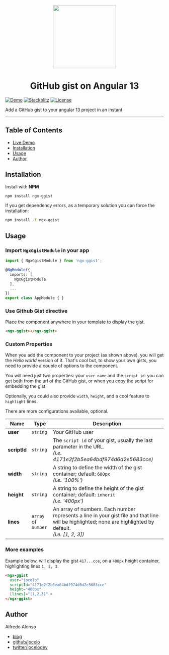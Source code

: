<p align="center">
  <img height="200px" width="200px" style="text-align: center" src="https://cdn.rawgit.com/MurhafSousli/ngx-highlightjs/b8b00ec3/src/assets/logo.svg">
  <h1 align="center">GitHub gist on Angular 13</h1>
</p>

[![Demo](https://img.shields.io/badge/demo-online-ed1c46.svg)](https://stackblitz.com/)
[![Stackblitz](https://img.shields.io/badge/stackblitz-online-orange.svg)](https://stackblitz.com/edit/ngx-highlightjs)
[![License](https://img.shields.io/npm/l/express.svg?maxAge=2592000)](/LICENSE)

Add a GitHub gist to your angular 13 project in an instant.

---

## Table of Contents
- [Live Demo](#https://stackblitz.com/)
- [Installation](#installation)
- [Usage](#usage)
- [Author](#author)

## Installation
Install with **NPM**

```bash
npm install ngx-ggist
```

If you get dependency errors, as a temporary solution you can force the installation:

```bash
npm install -f ngx-ggist
```

## Usage

### Import `NgxGgistModule` in your app
```typescript
import { NgxGgistModule } from 'ngx-ggist';

@NgModule({
  imports: [
    NgxGgistModule
  ],
  ...
})
export class AppModule { }
```
### Use Github Gist directive
Place the component anywhere in your template to display the gist.

```html
<ngx-ggist></ngx-ggist>
```

### Custom Properties

When you add the component to your project (as shown above), you will get the *Hello world* version of it. That's cool but, to show your own gists, you need to provide a couple of options to the component.

You will need just two properties: your `user name` and the `script id`: you can get both from the url of the GitHub gist, or when you copy the script for embedding the gist.

Optionally, you could also provide `width`, `height`, and a cool feature to `highlight` lines. 

There are more configurations available, optional.

| Name | Type |  Description  |
|-|-|-|
| **user** | `string` | Your GitHub user
| **scriptId** | `string` | The `script id` of your gist, usually the last parameter in the URL. <br /> *(i.e. 4171e2f2b5ea64bdf974d6d2e5683cce)* |
| **width** | `string` | A string to define the width of the gist container; default: `600px` <br /> *(i.e. '100%')* |
| **height** | `string` | A string to define the height of the gist container; default: `inherit` <br />*(i.e. '400px')* |
| **lines** | `array` of `number` | An array of numbers. Each number represents a line in your gist file and that line will be highlighted; none are highlighted by default.<br />*(i.e. [1, 2, 3])*|

### More examples
Example below, will display the gist `417...cce`, on a `400px` height container, highlighting lines `1, 2, 3`.

```html
<ngx-ggist
  user="jocelo"
  scriptId="4171e2f2b5ea64bdf974d6d2e5683cce"
  height="400px"
  [lines]="[1,2,3]" >
</ngx-ggist>
```

## Author

Alfredo Alonso

- [blog](https://jocelo.dev/latest)
- [github/jocelo](https://github.com/jocelo)
- [twitter/jocelodev](https://twitter.com/jocelodev)
